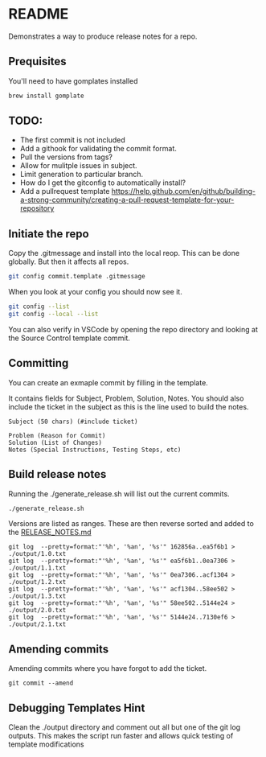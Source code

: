 # README
Demonstrates a way to produce release notes for a repo. 

## Prequisites
You'll need to have gomplates installed 

```sh
brew install gomplate
```

## TODO: 
* The first commit is not included  
* Add a githook for validating the commit format. 
* Pull the versions from tags?
* Allow for mulitple issues in subject.
* Limit generation to particular branch.
* How do I get the gitconfig to automatically install? 
* Add a pullrequest template https://help.github.com/en/github/building-a-strong-community/creating-a-pull-request-template-for-your-repository

## Initiate the repo
Copy the .gitmessage and install into the local reop.  This can be done globally.  But then it affects all repos. 

```sh
git config commit.template .gitmessage  
```

When you look at your config you should now see it.  
```sh
git config --list 
git config --local --list    
```

You can also verify in VSCode by opening the repo directory and looking at the Source Control template commit.  

## Committing 
You can create an exmaple commit by filling in the template. 

It contains fields for Subject, Problem, Solution, Notes.  You should also include the ticket in the subject as this is the line used to build the notes. 

```
Subject (50 chars) (#include ticket) 

Problem (Reason for Commit)
Solution (List of Changes)
Notes (Special Instructions, Testing Steps, etc)
```

## Build release notes 
Running the ./generate_release.sh will list out the current commits. 

```sh
./generate_release.sh
```

Versions are listed as ranges.  These are then reverse sorted and added to the [RELEASE_NOTES.md](./RELEASE_NOTES.md)  
```
git log  --pretty=format:"'%h', '%an', '%s'" 162856a..ea5f6b1 > ./output/1.0.txt
git log  --pretty=format:"'%h', '%an', '%s'" ea5f6b1..0ea7306 > ./output/1.1.txt
git log  --pretty=format:"'%h', '%an', '%s'" 0ea7306..acf1304 > ./output/1.2.txt
git log  --pretty=format:"'%h', '%an', '%s'" acf1304..58ee502 > ./output/1.3.txt
git log  --pretty=format:"'%h', '%an', '%s'" 58ee502..5144e24 > ./output/2.0.txt
git log  --pretty=format:"'%h', '%an', '%s'" 5144e24..7130ef6 > ./output/2.1.txt
```

## Amending commits
Amending commits where you have forgot to add the ticket.
```
git commit --amend
```

## Debugging Templates Hint
Clean the ./output directory and comment out all but one of the git log outputs.
This makes the script run faster and allows quick testing of template modifications


